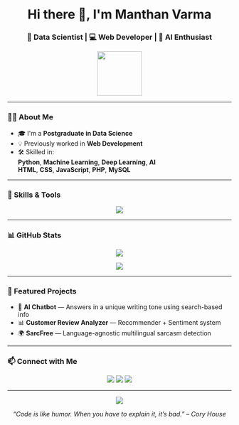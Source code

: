 <!-- Profile README -->

<h1 align="center">Hi there 👋, I'm Manthan Varma</h1>
<h3 align="center">🚀 Data Scientist | 💻 Web Developer | 🧠 AI Enthusiast</h3>

<p align="center">
  <img src="https://media.giphy.com/media/QssGEmpkyEOhBCb7e1/giphy.gif" width="100px">
</p>

---

### 🧑‍🎓 About Me
- 🎓 I'm a **Postgraduate in Data Science**  
- 💡 Previously worked in **Web Development**  
- 🛠️ Skilled in:  
  **Python**, **Machine Learning**, **Deep Learning**, **AI**  
  **HTML**, **CSS**, **JavaScript**, **PHP**, **MySQL**

---

### 🧠 Skills & Tools
<p align="center">
  <img src="https://skillicons.dev/icons?i=python,tensorflow,js,html,css,php,mysql,git,github" />
</p>



---

### 📊 GitHub Stats
<p align="center">
  <img src="https://github-readme-stats.vercel.app/api?username=manthanvarma&show_icons=true&theme=radical" />
</p>

<p align="center">
  <img src="https://github-readme-stats.vercel.app/api/top-langs/?username=manthanvarma&layout=compact&theme=radical" />
</p>

---

### 🧩 Featured Projects
- 🤖 **AI Chatbot** — Answers in a unique writing tone using search-based info  
- 📊 **Customer Review Analyzer** — Recommender + Sentiment system  
- 🌍 **SarcFree** — Language-agnostic multilingual sarcasm detection  

---

### 📫 Connect with Me
<p align="center">
  <a href="https://www.linkedin.com/in/manthan-varma-77a26b1a2/"><img src="https://img.shields.io/badge/-LinkedIn-blue?style=flat-square&logo=linkedin"></a>
  <a href="mailto:manthanv7109@gmail.com"><img src="https://img.shields.io/badge/-Email-red?style=flat-square&logo=gmail"></a>
  <a href="https://www.youtube.com/@icyrusvlogs"><img src="https://img.shields.io/badge/-YouTube-ff0000?style=flat-square&logo=youtube"></a>
</p>

---

<p align="center">
  <img src="https://quotes-github-readme.vercel.app/api?type=horizontal&theme=radical" />
</p>

<p align="center">
  <em>“Code is like humor. When you have to explain it, it’s bad.” – Cory House</em>
</p>
